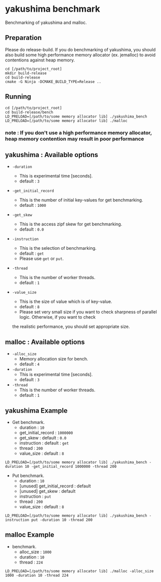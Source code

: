 # yakushima benchmark

Benchmarking of yakushima and malloc.

## Preparation

Please do release-build.
If you do benchmarking of yakushima,
you should also build some high performance memory allocator (ex. jemalloc) to avoid contentions against heap memory.

``` shell
cd [/path/to/project_root]
mkdir build-release
cd build-release
cmake -G Ninja -DCMAKE_BUILD_TYPE=Release ..
```

## Running

``` shell
cd [/path/to/project_root]
cd build-release/bench
LD_PRELOAD=[/path/to/some memory allocator lib] ./yakushima_bench
LD_PRELOAD=[/path/to/some memory allocator lib] ./malloc
```

### note : If you don't use a high performance memory allocator, heap memory contention may result in poor performance

## yakushima : Available options

* `-duration`
  + This is experimental time [seconds].
  + default : `3`
* `-get_initial_record`
  + This is the number of initial key-values for get benchmarking.
  + default : `1000`
* `-get_skew`
  + This is the access zipf skew for get benchmarking.
  + default : `0.0`
* `-instruction`
  + This is the selection of benchmarking.
  + default : `get`
  + Please use `get` or `put`.
* `-thread`
  + This is the number of worker threads.
  + default : `1`
* `-value_size`
  + This is the size of value which is of key-value.
  + default : `8`
  + Please set very small size if you want to check sharpness of parallel logic. Otherwise, if you want to check 

  the realistic performance, you should set appropriate size.

## malloc : Available options

* `-alloc_size`
  + Memory allocation size for bench.
  + default : `4`
* `-duration`
  + This is experimental time [seconds].
  + default : `3`
* `-thread`
  + This is the number of worker threads.
  + default : `1`

  

## yakushima Example

* Get benchmark.
  + duration : `10`
  + get_initial_record : `1000000`
  + get_skew : default : `0.0`
  + instruction : default : `get`
  + thread : `200`
  + value_size : default : `8`

```  shell
LD_PRELOAD=[/path/to/some memory allocator lib] ./yakushima_bench -duration 10 -get_initial_record 1000000 -thread 200
```

* Put benchmark.
  + duration : `10`
  + [unused] get_initial_record : default
  + [unused] get_skew : default 
  + instruction : `put`
  + thread : `200`
  + value_size : default : `8`

``` shell
LD_PRELOAD=[/path/to/some memory allocator lib] ./yakushima_bench -instruction put -duration 10 -thread 200
```

## malloc Example

* benchmark.
  + alloc_size : `1000`
  + duration : `10`
  + thread : `224`

``` shell
LD_PRELOAD=[/path/to/some memory allocator lib] ./malloc -alloc_size 1000 -duration 10 -thread 224
```
